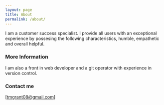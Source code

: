 ```yaml
---
layout: page
title: About
permalink: /about/
---
```


I am a customer success specialist. I provide all users with an exceptional experience by possesing the following characteristics, humble, empathetic and overall helpful.

### More Information

I am also a front in web developer and a git operator with experience in version control.

### Contact me

[tmgrant08@gmail.com]
